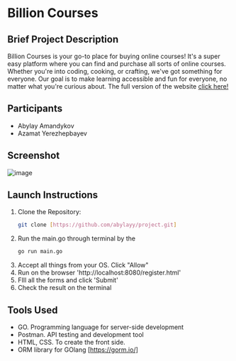 # Billion Courses

## Brief Project Description
Billion Courses is your go-to place for buying online courses! It's a super easy platform where you can find and purchase all sorts of online courses. Whether you're into coding, cooking, or crafting, we've got something for everyone. Our goal is to make learning accessible and fun for everyone, no matter what you're curious about.
The full version of the website [click here!](https://azawhat.github.io/frontend/)
## Participants
- Abylay Amandykov
- Azamat Yerezhepbayev

## Screenshot
![image](https://github.com/abylayy/project/assets/129152871/811b478a-6962-413a-a50d-9d436c8c8963)

## Launch Instructions
1. Clone the Repository:
   ```bash
   git clone [https://github.com/abylayy/project.git]
2. Run the main.go through terminal by the
   ```bash
   go run main.go
3. Accept all things from your OS. Click "Allow"
4. Run on the browser 'http://localhost:8080/register.html'
5. FIll all the forms and click 'Submit'
6. Check the result on the terminal

## Tools Used
- GO. Programming language for server-side development
- Postman. API testing and development tool
- HTML, CSS. To create the front side.
- ORM library for GOlang [https://gorm.io/]

